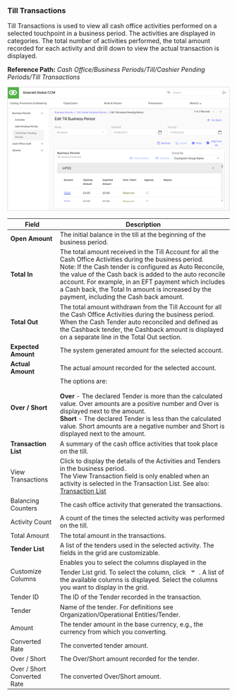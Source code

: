 ### Till Transactions

Till Transactions is used to view all cash office activities performed on a selected touchpoint in a business period. The activities are displayed in categories. The total number of activities performed, the total amount recorded for each activity and drill down to view the actual transaction is displayed.

**Reference Path:** *Cash Office/Business Periods/Till/Cashier Pending Periods/Till Transactions*

![Till Transactions Form](/Images/TillTransactionsForm.png)

|**Field**|**Description**|
|---------|----------|
|**Open Amount**|The initial balance in the till at the beginning of the business period.|
|**Total In**|The total amount received in the Till Account for all the Cash Office Activities during the business period.<br>Note: If the Cash tender is configured as Auto Reconcile, the value of the Cash back is added to the auto reconcile account. For example, in an EFT payment which includes a Cash back, the Total In amount is increased by the payment, including the Cash back amount.|
|**Total Out**|The total amount withdrawn from the Till Account for all the Cash Office Activities during the business period.<BR>When the Cash Tender auto reconciled and defined as the Cashback tender, the Cashback amount is displayed on a separate line in the Total Out section.|
|**Expected Amount**|The system generated amount for the selected account.|
|**Actual Amount**|The actual amount recorded for the selected account.|
|**Over / Short**|The options are:<BR><BR>**Over** - The declared Tender is more than the calculated value. Over amounts are a positive number and Over is displayed next to the amount.<BR>**Short** - The declared Tender is less than the calculated value. Short amounts are a negative number and Short is displayed next to the amount.|
|**Transaction List**|A summary of the cash office activities that took place on the till.|
|View Transactions|Click to display the details of the Activities and Tenders in the business period.<BR>The View Transaction field is only enabled when an activity is selected in the Transaction List. See also: [Transaction List](<../../Cash_Office/Business_Periods/Transaction List.md>)|
|Balancing Counters|The cash office activity that generated the transactions.|
|Activity Count|A count of the times the selected activity was performed on the till.|
|Total Amount|The total amount in the transactions.|
|**Tender List**|A list of the tenders used in the selected activity. The fields in the grid are customizable.|
|Customize Columns|Enables you to select the columns displayed in the Tender List grid. To select the column, click ![Down arrow icon](/Images/downarrowicon.png) . A list of the available columns is displayed. Select the columns you want to display in the grid.|
|Tender ID|The ID of the Tender recorded in the transaction.|
|Tender|Name of the tender. For definitions see Organization/Operational Entities/Tender.|
|Amount|The tender amount in the base currency, e.g., the currency from which you converting.|
|Converted Rate|The converted tender amount.|
|Over / Short|The Over/Short amount recorded for the tender.|
|Over / Short Converted Rate|The converted Over/Short amount.|